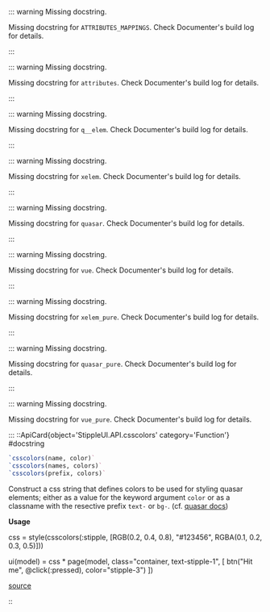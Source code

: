 


::: warning Missing docstring.

Missing docstring for `ATTRIBUTES_MAPPINGS`. Check Documenter&#39;s build log for details.

:::

::: warning Missing docstring.

Missing docstring for `attributes`. Check Documenter&#39;s build log for details.

:::

::: warning Missing docstring.

Missing docstring for `q__elem`. Check Documenter&#39;s build log for details.

:::

::: warning Missing docstring.

Missing docstring for `xelem`. Check Documenter&#39;s build log for details.

:::

::: warning Missing docstring.

Missing docstring for `quasar`. Check Documenter&#39;s build log for details.

:::

::: warning Missing docstring.

Missing docstring for `vue`. Check Documenter&#39;s build log for details.

:::

::: warning Missing docstring.

Missing docstring for `xelem_pure`. Check Documenter&#39;s build log for details.

:::

::: warning Missing docstring.

Missing docstring for `quasar_pure`. Check Documenter&#39;s build log for details.

:::

::: warning Missing docstring.

Missing docstring for `vue_pure`. Check Documenter&#39;s build log for details.

:::
::ApiCard{object='StippleUI.API.csscolors' category='Function'}
#docstring



```julia
`csscolors(name, color)`
`csscolors(names, colors)`
`csscolors(prefix, colors)`
```


Construct a css string that defines colors to be used for styling quasar elements; either as a value for the keyword argument `color` or as a classname with the resective prefix `text-` or `bg-`. (cf. [quasar docs](https://quasar.dev/style/color-palette))

**Usage**

css = style(csscolors(:stipple, [RGB(0.2, 0.4, 0.8), &quot;#123456&quot;, RGBA(0.1, 0.2, 0.3, 0.5)]))

ui(model) = css * page(model, class=&quot;container, text-stipple-1&quot;, [   btn(&quot;Hit me&quot;, @click(:pressed), color=&quot;stipple-3&quot;) ])


[source](https://github.com/GenieFramework/StippleUI.jl/blob/v0.24.2/src/API.jl#L264-L279)

::

